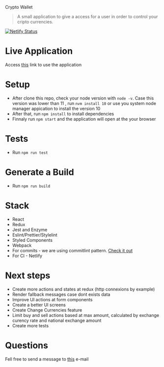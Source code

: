 Crypto Wallet

> A small application to give a access for a user in order to control your cripto currencies.

[![Netlify Status](https://api.netlify.com/api/v1/badges/e9f9ae04-ff13-4032-af47-5aff9774e311/deploy-status)](https://app.netlify.com/sites/crypto-wallet-app/deploys)

# Live Application

Access [this](https://crypto-wallet-app.netlify.app/) link to use the application

# Setup

- After clone this repo, check your node version with `node -v`. Case this version was lower than 11 , run `nvm install 10` or use you system node manager appication to install the version 10
- After that, run `npm install` to install dependencies
- Finnaly run `npm start` and the application will open at the your browser

# Tests

- Run `npm run test`

# Generate a Build

- Run `npm run build`

# Stack

- React
- Redux
- Jest and Enzyme
- Eslint/Prettier/Stylelint
- Styled Components
- Webpack
- For commits - we are using commitlint pattern. [Check it out](https://commitlint.js.org/#/)
- For CI - Netlify

# Next steps

- Create more actions and states at redux (http connexions by example)
- Render fallback messages case dont exists data
- Improve UI actions at form components
- Create a better UI screens
- Create Change Currencies feature
- Limit buy and sell actions based at max amount, calculated by exchange curency rate and national exchange amount
- Create more tests

# Questions

Fell free to send a message to [this](yanmagale@gmail.com) e-mail
